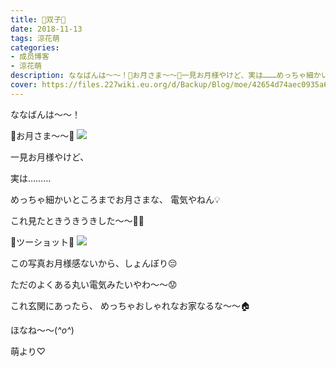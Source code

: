 ```yaml
---
title: 👭双子👭
date: 2018-11-13
tags: 涼花萌
categories: 
- 成员博客
- 涼花萌
description: ななばんは〜〜！🌝お月さま〜〜🌝一見お月様やけど、実は………めっちゃ細かいところまでお月さまな、電気やねん💡これ見たときうきうきし...
cover: https://files.227wiki.eu.org/d/Backup/Blog/moe/42654d74aec0935a6e3497b083852.jpg 
---
```







ななばんは〜〜！




🌝お月さま〜〜🌝
![](https://files.227wiki.eu.org/d/Backup/Blog/moe/42654d74aec0935a6e3497b083852.jpg)







一見お月様やけど、





実は………



めっちゃ細かいところまでお月さまな、
電気やねん💡




これ見たときうきうきした〜〜🎈🎈










🌝ツーショット🌝
![](https://files.227wiki.eu.org/d/Backup/Blog/moe/42654d74aec0935a6e3497b083852-01.jpg)








この写真お月様感ないから、しょんぼり😔



ただのよくある丸い電気みたいやわ〜〜😟







これ玄関にあったら、
めっちゃおしゃれなお家なるな〜〜🏠










ほなね〜〜(*^o^*)


萌より♡


